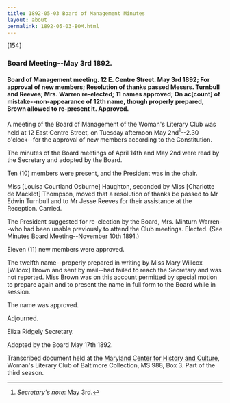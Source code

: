 ```yaml
---
title: 1892-05-03 Board of Management Minutes
layout: about
permalink: 1892-05-03-BOM.html
---
```

[154]

### Board Meeting--May 3rd 1892.

#### Board of Management meeting. 12 E. Centre Street. May 3rd 1892; For approval of new members; Resolution of thanks passed Messrs. Turnbull and Reeves; Mrs. Warren re-elected; 11 names approved; On ac[count] of mistake--non-appearance of 12th name, though properly prepared, Brown allowed to re-present it. Approved.

A meeting of the Board of Management of the Woman's Literary Club was held at 12 East Centre Street, on Tuesday afternoon May 2nd[^note]--2.30 o'clock--for the approval of new members according to the Constitution.
[^note]: _Secretary's note_: May 3rd.

The minutes of the Board meetings of April 14th and May 2nd were read by the Secretary and adopted by the Board.

Ten (10) members were present, and the President was in the chair.

Miss [Louisa Courtland Osburne] Haughton, seconded by Miss [Charlotte de Macklot] Thompson, moved that a resolution of thanks be passed to Mr Edwin Turnbull and to Mr Jesse Reeves for their assistance at the Reception. Carried.

The President suggested for re-election by the Board, Mrs. Minturn Warren--who had been unable previously to attend the Club meetings. Elected. (See Minutes Board Meeting--November 10th 1891.)

Eleven (11) new members were approved.

The twelfth name--properly prepared in writing by Miss Mary Willcox [Wilcox] Brown and sent by mail--had failed to reach the Secretary and was not reported. Miss Brown was on this account permitted by special motion to prepare again and to present the name in full form to the Board while in session.

The name was approved.

Adjourned.

Eliza Ridgely
Secretary.

Adopted by the Board May 17th 1892.


Transcribed document held at the [Maryland Center for History and Culture](http://mdhs.org/), Woman's Literary Club of Baltimore Collection, MS 988, Box 3. Part of the third season.